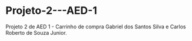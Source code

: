 # Projeto-2---AED-1
Projeto 2 de AED 1 - Carrinho de compra
Gabriel dos Santos Silva e Carlos Roberto de Souza Junior.
